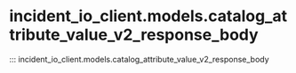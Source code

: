 # incident_io_client.models.catalog_attribute_value_v2_response_body

::: incident_io_client.models.catalog_attribute_value_v2_response_body